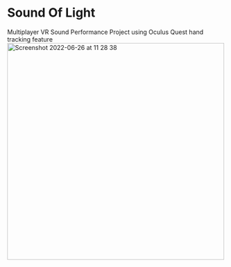 # Sound Of Light
Multiplayer VR Sound Performance Project using Oculus Quest hand tracking feature
<img width="500" alt="Screenshot 2022-06-26 at 11 28 38" src="https://user-images.githubusercontent.com/58564058/175810081-7fbc92c5-5926-42a6-a7fc-e3065dcf324e.png">
